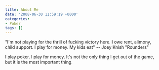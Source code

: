 ```yaml
---
title: About Me
date: '2008-06-30 11:59:19 +0000'
categories:
- Poker
tags: []
---
```

"I'm not playing for the thrill of fucking victory here. I owe rent, alimony,
child support. I play for money. My kids eat" -- Joey Knish "Rounders"

I play poker. I play for money. It's not the only thing I get out of the game,
but it is the most important thing.

